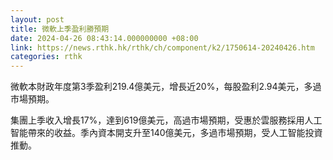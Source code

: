 ```yaml
---
layout: post
title: 微軟上季盈利勝預期
date: 2024-04-26 08:43:14.000000000 +08:00
link: https://news.rthk.hk/rthk/ch/component/k2/1750614-20240426.htm
categories: rthk
---
```


微軟本財政年度第3季盈利219.4億美元，增長近20%，每股盈利2.94美元，多過市場預期。

集團上季收入增長17%，達到619億美元，高過市場預期，受惠於雲服務採用人工智能帶來的收益。季內資本開支升至140億美元，多過市場預期，受人工智能投資推動。
